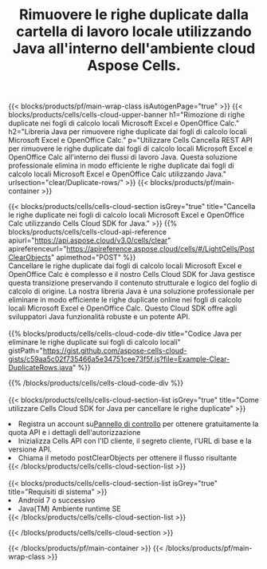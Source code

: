 ﻿---
title:  Rimuovere le righe duplicate dalla cartella di lavoro locale utilizzando Java all'interno dell'ambiente cloud Aspose Cells.
description:  API e SDK cloud per eliminare le righe duplicate in Microsoft Excel e OpenOffice Calc utilizzando Java. Eliminare le righe duplicate nei fogli di calcolo locali con Cells Cloud SDK for Java.
---
{{< blocks/products/pf/main-wrap-class isAutogenPage="true" >}}
{{< blocks/products/cells/cells-cloud-upper-banner h1="Rimozione di righe duplicate nei fogli di calcolo locali Microsoft Excel e OpenOffice Calc." h2="Libreria Java per rimuovere righe duplicate dai fogli di calcolo locali Microsoft Excel e OpenOffice Calc." p="Utilizzare Cells Cancella REST API per rimuovere le righe duplicate dai fogli di calcolo locali Microsoft Excel e OpenOffice Calc all\'interno dei flussi di lavoro Java. Questa soluzione professionale elimina in modo efficiente le righe duplicate dai fogli di calcolo locali Microsoft Excel e OpenOffice Calc utilizzando Java." urlsection="clear/Duplicate-rows/" >}}
{{< blocks/products/pf/main-container >}}

{{< blocks/products/cells/cells-cloud-section isGrey="true" title="Cancella le righe duplicate nei fogli di calcolo locali Microsoft Excel e OpenOffice Calc utilizzando Cells Cloud SDK for Java." >}}
{{% blocks/products/cells/cells-cloud-api-reference apiurl="https://api.aspose.cloud/v3.0/cells/clear" apireferenceurl="https://apireference.aspose.cloud/cells/#/LightCells/PostClearObjects" apimethod="POST" %}}
<br/>
Cancellare le righe duplicate dai fogli di calcolo locali Microsoft Excel e OpenOffice Calc è complesso e il nostro Cells Cloud SDK for Java gestisce questa transizione preservando il contenuto strutturale e logico del foglio di calcolo di origine. La nostra libreria Java è una soluzione professionale per eliminare in modo efficiente le righe duplicate online nei fogli di calcolo locali Microsoft Excel e OpenOffice Calc. Questo Cloud SDK offre agli sviluppatori Java funzionalità robuste e un potente API.
<br/>
<br/>
{{% blocks/products/cells/cells-cloud-code-div title="Codice Java per eliminare le righe duplicate sui fogli di calcolo locali" gistPath="https://gist.github.com/aspose-cells-cloud-gists/c59aa5c02f735466a5e34751cee73f5f.js?file=Example-Clear-DuplicateRows.java" %}}
  
{{% /blocks/products/cells/cells-cloud-code-div %}}
<br/>
<br/>
{{< blocks/products/cells/cells-cloud-section-list isGrey="true" title="Come utilizzare Cells Cloud SDK for Java per cancellare le righe duplicate" >}}
<li> Registra un account su<a href="https://dashboard.aspose.cloud/">Pannello di controllo</a> per ottenere gratuitamente la quota API e i dettagli dell'autorizzazione</li>
<li>Inizializza Cells API con l'ID cliente, il segreto cliente, l'URL di base e la versione API.</li>
<li>Chiama il metodo postClearObjects per ottenere il flusso risultante</li>
{{< /blocks/products/cells/cells-cloud-section-list >}}
<br/>
<br/>
{{< blocks/products/cells/cells-cloud-section-list isGrey="true" title="Requisiti di sistema" >}}
<li>Android 7 o successivo</li>
<li>Java(TM) Ambiente runtime SE</li>
{{< /blocks/products/cells/cells-cloud-section-list >}}

{{< /blocks/products/cells/cells-cloud-section >}}

{{< /blocks/products/pf/main-container >}}
{{< /blocks/products/pf/main-wrap-class >}}
